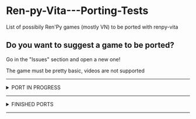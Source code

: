 # Ren-py-Vita---Porting-Tests
List of possibily Ren'Py games (mostly VN) to be ported with renpy-vita

## Do you want to suggest a game to be ported? 
Go in the "Issues" section and open a new one! 

The game must be pretty basic, videos are not supported

---


<details><summary>PORT IN PROGRESS</summary>
<p>

#### MOSTLY DONE:
      Sakura Succubus II
  
 #### FUTURE TESTS:
      --
</p>
</details>


---

<details><summary>FINISHED PORTS</summary>
<p>

#### WORKING GAMES:
      (Don't) Open Your Eyes
      Sakura Succubus
  
 #### NOT WORKING:
      Sakura Dungeon
      Toketsu
      Milk Outside a Bag of Milk Outside a Bag of Milk
      Analogue - A Hate Story
      Strike The Light
      HatePlus
</p>
</details>

---
